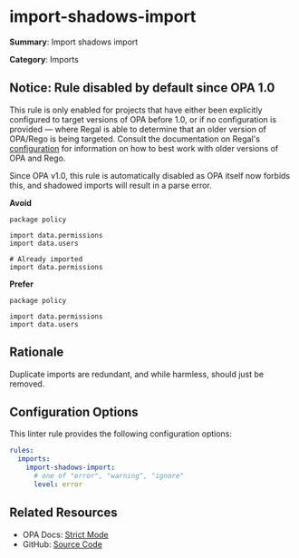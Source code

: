 # import-shadows-import

**Summary**: Import shadows import

**Category**: Imports

## Notice: Rule disabled by default since OPA 1.0

This rule is only enabled for projects that have either been explicitly configured to target versions of OPA before 1.0,
or if no configuration is provided — where Regal is able to determine that an older version of OPA/Rego is being
targeted. Consult the documentation on Regal's [configuration](https://openpolicyagent.org/projects/regal#configuration)
for information on how to best work with older versions of OPA and Rego.

Since OPA v1.0, this rule is automatically disabled as OPA itself now forbids this, and shadowed imports will result in
a parse error.

**Avoid**
```rego
package policy

import data.permissions
import data.users

# Already imported
import data.permissions
```

**Prefer**
```rego
package policy

import data.permissions
import data.users
```

## Rationale

Duplicate imports are redundant, and while harmless, should just be removed.

## Configuration Options

This linter rule provides the following configuration options:

```yaml
rules:
  imports:
    import-shadows-import:
      # one of "error", "warning", "ignore"
      level: error
```

## Related Resources

- OPA Docs: [Strict Mode](https://www.openpolicyagent.org/docs/policy-language/#strict-mode)
- GitHub: [Source Code](https://github.com/open-policy-agent/regal/blob/main/bundle/regal/rules/imports/import-shadows-import/import_shadows_import.rego)
